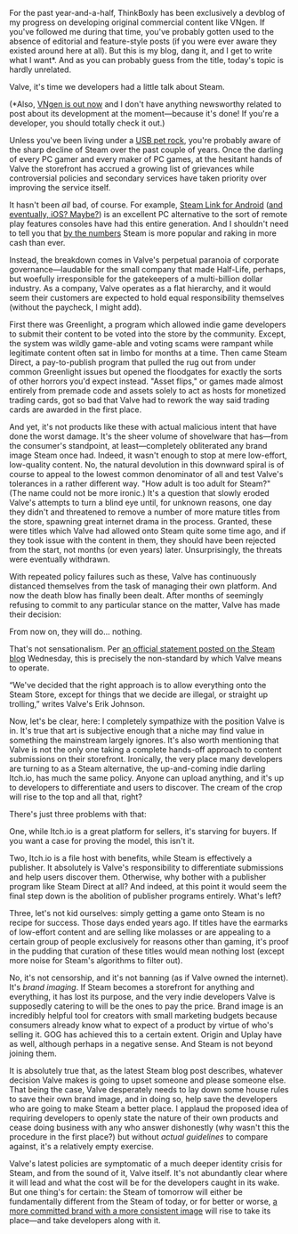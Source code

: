 <!--t On Steam, Valve, and Indie Developers t-->
<!--tag 2018,archive,opinions,thinkboxly tag-->
<!--image /content/images/on-steam-valve-and-indie-developers/steam-banner.jpg image-->
  
For the past year-and-a-half, ThinkBoxly has been exclusively a devblog of my progress on developing original commercial content like VNgen. If you've followed me during that time, you've probably gotten used to the absence of editorial and feature-style posts (if you were ever aware they existed around here at all). But this is my blog, dang it, and I get to write what I want\*. And as you can probably guess from the title, today's topic is hardly unrelated.  
  
Valve, it's time we developers had a little talk about Steam.  
  
(\*Also, [VNgen is out now](https://xgasoft.itch.io/vngen) and I don't have anything newsworthy related to post about its development at the moment—because it's done! If you're a developer, you should totally check it out.)  
  
Unless you've been living under a [USB pet rock](https://www.thinkgeek.com/product/c208/), you're probably aware of the sharp decline of Steam over the past couple of years. Once the darling of every PC gamer and every maker of PC games, at the hesitant hands of Valve the storefront has accrued a growing list of grievances while controversial policies and secondary services have taken priority over improving the service itself.  
  
It hasn't been _all_ bad, of course. For example, [Steam Link for Android](https://store.steampowered.com/steamlink/about) ([and eventually, iOS? Maybe?](https://www.reuters.com/article/us-apple-steam/apple-issues-new-app-store-rules-aimed-at-streaming-pc-based-games-idUSKCN1J034K)) is an excellent PC alternative to the sort of remote play features consoles have had this entire generation. And I shouldn't need to tell you that [by the numbers](https://steamdb.info/graph/) Steam is more popular and raking in more cash than ever.  
  
Instead, the breakdown comes in Valve's perpetual paranoia of corporate governance—laudable for the small company that made Half-Life, perhaps, but woefully irresponsible for the gatekeepers of a multi-billion dollar industry. As a company, Valve operates as a flat hierarchy, and it would seem their customers are expected to hold equal responsibility themselves (without the paycheck, I might add).  
  
First there was Greenlight, a program which allowed indie game developers to submit their content to be voted into the store by the community. Except, the system was wildly game-able and voting scams were rampant while legitimate content often sat in limbo for months at a time. Then came Steam Direct, a pay-to-publish program that pulled the rug out from under common Greenlight issues but opened the floodgates for exactly the sorts of other horrors you'd expect instead. "Asset flips," or games made almost entirely from premade code and assets solely to act as hosts for monetized trading cards, got so bad that Valve had to rework the way said trading cards are awarded in the first place.  
  
And yet, it's not products like these with actual malicious intent that have done the worst damage. It's the sheer volume of shovelware that has—from the consumer's standpoint, at least—completely obliterated any brand image Steam once had. Indeed, it wasn't enough to stop at mere low-effort, low-quality content. No, the natural devolution in this downward spiral is of course to appeal to the lowest common denominator of all and test Valve's tolerances in a rather different way. "How adult is too adult for Steam?" (The name could not be more ironic.) It's a question that slowly eroded Valve's attempts to turn a blind eye until, for unknown reasons, one day they didn't and threatened to remove a number of more mature titles from the store, spawning great internet drama in the process. Granted, these were titles which Valve had allowed onto Steam quite some time ago, and if they took issue with the content in them, they should have been rejected from the start, not months (or even years) later. Unsurprisingly, the threats were eventually withdrawn.  
  
With repeated policy failures such as these, Valve has continuously distanced themselves from the task of managing their own platform. And now the death blow has finally been dealt. After months of seemingly refusing to commit to any particular stance on the matter, Valve has made their decision:  
  
From now on, they will do... nothing.  
  
That's not sensationalism. Per [an official statement posted on the Steam blog](https://steamcommunity.com/games/593110/announcements/detail/1666776116200553082) Wednesday, this is precisely the non-standard by which Valve means to operate.  
  
“We've decided that the right approach is to allow everything onto the Steam Store, except for things that we decide are illegal, or straight up trolling,” writes Valve's Erik Johnson.  
  
Now, let's be clear, here: I completely sympathize with the position Valve is in. It's true that art is subjective enough that a niche may find value in something the mainstream largely ignores. It's also worth mentioning that Valve is not the only one taking a complete hands-off approach to content submissions on their storefront. Ironically, the very place many developers are turning to as a Steam alternative, the up-and-coming indie darling Itch.io, has much the same policy. Anyone can upload anything, and it's up to developers to differentiate and users to discover. The cream of the crop will rise to the top and all that, right?  
  
There's just three problems with that:  
  
One, while Itch.io is a great platform for sellers, it's starving for buyers. If you want a case for proving the model, this isn't it.  
  
Two, Itch.io is a file host with benefits, while Steam is effectively a publisher. It absolutely is Valve's responsibility to differentiate submissions and help users discover them. Otherwise, why bother with a publisher program like Steam Direct at all? And indeed, at this point it would seem the final step down is the abolition of publisher programs entirely. What's left?  
  
Three, let's not kid ourselves: simply getting a game onto Steam is no recipe for success. Those days ended years ago. If titles have the earmarks of low-effort content and are selling like molasses or are appealing to a certain group of people exclusively for reasons other than gaming, it's proof in the pudding that curation of these titles would mean nothing lost (except more noise for Steam's algorithms to filter out).  
  
No, it's not censorship, and it's not banning (as if Valve owned the internet). It's _brand imaging_. If Steam becomes a storefront for anything and everything, it has lost its purpose, and the very indie developers Valve is supposedly catering to will be the ones to pay the price. Brand image is an incredibly helpful tool for creators with small marketing budgets because consumers already know what to expect of a product by virtue of who's selling it. GOG has achieved this to a certain extent. Origin and Uplay have as well, although perhaps in a negative sense. And Steam is not beyond joining them.  
  
It is absolutely true that, as the latest Steam blog post describes, whatever decision Valve makes is going to upset someone and please someone else. That being the case, Valve desperately needs to lay down some house rules to save their own brand image, and in doing so, help save the developers who are going to make Steam a better place. I applaud the proposed idea of requiring developers to openly state the nature of their own products and cease doing business with any who answer dishonestly (why wasn't this the procedure in the first place?) but without _actual guidelines_ to compare against, it's a relatively empty exercise.  
  
Valve's latest policies are symptomatic of a much deeper identity crisis for Steam, and from the sound of it, Valve itself. It's not abundantly clear where it will lead and what the cost will be for the developers caught in its wake. But one thing's for certain: the Steam of tomorrow will either be fundamentally different from the Steam of today, or for better or worse, [a more committed brand with a more consistent image](https://www.pcgamesn.com/tencent-stock-pc-games) will rise to take its place—and take developers along with it.
